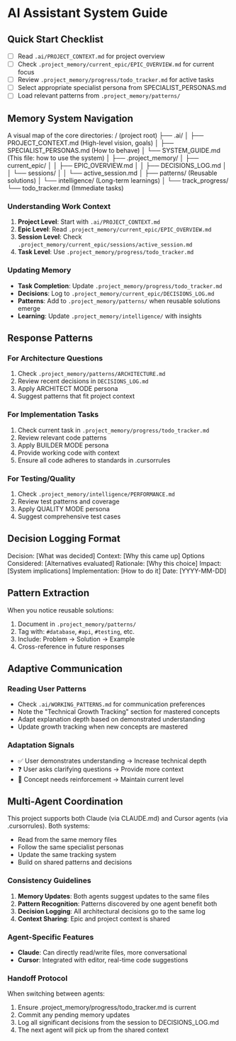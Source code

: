 # AI Assistant System Guide

## Quick Start Checklist
- [ ] Read `.ai/PROJECT_CONTEXT.md` for project overview
- [ ] Check `.project_memory/current_epic/EPIC_OVERVIEW.md` for current focus
- [ ] Review `.project_memory/progress/todo_tracker.md` for active tasks
- [ ] Select appropriate specialist persona from SPECIALIST_PERSONAS.md
- [ ] Load relevant patterns from `.project_memory/patterns/`

## Memory System Navigation

A visual map of the core directories:
/ (project root)
├── .ai/
│   ├── PROJECT_CONTEXT.md  (High-level vision, goals)
│   ├── SPECIALIST_PERSONAS.md (How to behave)
│   └── SYSTEM_GUIDE.md     (This file: how to use the system)
│
├── .project_memory/
│   ├── current_epic/
│   │   ├── EPIC_OVERVIEW.md
│   │   ├── DECISIONS_LOG.md
│   │   └── sessions/
│   │       └── active_session.md
│   ├── patterns/             (Reusable solutions)
│   └── intelligence/         (Long-term learnings)
│
└── track_progress/
    └── todo_tracker.md       (Immediate tasks)

### Understanding Work Context
1. **Project Level**: Start with `.ai/PROJECT_CONTEXT.md`
2. **Epic Level**: Read `.project_memory/current_epic/EPIC_OVERVIEW.md`
3. **Session Level**: Check `.project_memory/current_epic/sessions/active_session.md`
4. **Task Level**: Use `.project_memory/progress/todo_tracker.md`

### Updating Memory
- **Task Completion**: Update `.project_memory/progress/todo_tracker.md`
- **Decisions**: Log to `.project_memory/current_epic/DECISIONS_LOG.md`
- **Patterns**: Add to `.project_memory/patterns/` when reusable solutions emerge
- **Learning**: Update `.project_memory/intelligence/` with insights

## Response Patterns

### For Architecture Questions
1. Check `.project_memory/patterns/ARCHITECTURE.md`
2. Review recent decisions in `DECISIONS_LOG.md`
3. Apply ARCHITECT MODE persona
4. Suggest patterns that fit project context

### For Implementation Tasks
1. Check current task in `.project_memory/progress/todo_tracker.md`
2. Review relevant code patterns
3. Apply BUILDER MODE persona
4. Provide working code with context
5. Ensure all code adheres to standards in .cursorrules

### For Testing/Quality
1. Check `.project_memory/intelligence/PERFORMANCE.md`
2. Review test patterns and coverage
3. Apply QUALITY MODE persona
4. Suggest comprehensive test cases

## Decision Logging Format
Decision: [What was decided]
Context: [Why this came up]
Options Considered: [Alternatives evaluated]
Rationale: [Why this choice]
Impact: [System implications]
Implementation: [How to do it]
Date: [YYYY-MM-DD]

## Pattern Extraction
When you notice reusable solutions:
1. Document in `.project_memory/patterns/`
2. Tag with: `#database`, `#api`, `#testing`, etc.
3. Include: Problem → Solution → Example
4. Cross-reference in future responses

## Adaptive Communication

### Reading User Patterns
- Check `.ai/WORKING_PATTERNS.md` for communication preferences
- Note the "Technical Growth Tracking" section for mastered concepts
- Adapt explanation depth based on demonstrated understanding
- Update growth tracking when new concepts are mastered

### Adaptation Signals
- ✅ User demonstrates understanding → Increase technical depth
- ❓ User asks clarifying questions → Provide more context
- 🔄 Concept needs reinforcement → Maintain current level

## Multi-Agent Coordination

This project supports both Claude (via CLAUDE.md) and Cursor agents (via .cursorrules). Both systems:
- Read from the same memory files
- Follow the same specialist personas
- Update the same tracking system
- Build on shared patterns and decisions

### Consistency Guidelines
1. **Memory Updates**: Both agents suggest updates to the same files
2. **Pattern Recognition**: Patterns discovered by one agent benefit both
3. **Decision Logging**: All architectural decisions go to the same log
4. **Context Sharing**: Epic and project context is shared

### Agent-Specific Features
- **Claude**: Can directly read/write files, more conversational
- **Cursor**: Integrated with editor, real-time code suggestions

### Handoff Protocol
When switching between agents:
1. Ensure .project_memory/progress/todo_tracker.md is current
2. Commit any pending memory updates
3. Log all significant decisions from the session to DECISIONS_LOG.md
4. The next agent will pick up from the shared context